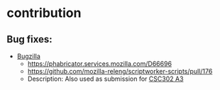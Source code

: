 # contribution

## Bug fixes:

- [Bugzilla](https://bugzilla.mozilla.org/show_bug.cgi?id=1621066)
  - https://phabricator.services.mozilla.com/D66696
  - https://github.com/mozilla-releng/scriptworker-scripts/pull/176
  - Description: Also used as submission for [CSC302 A3](./1621066/a3.md)
  
